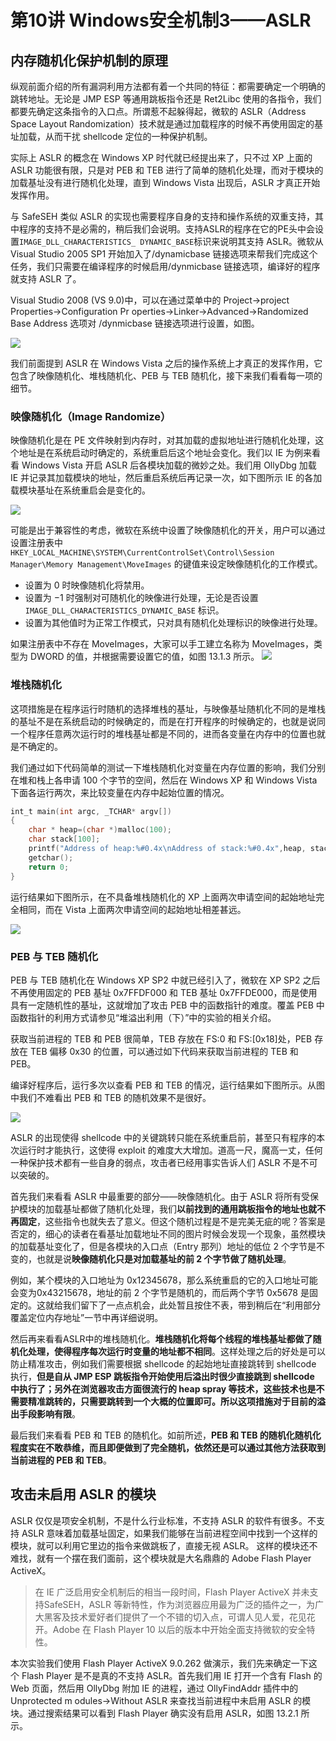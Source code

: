 # 第10讲 Windows安全机制3——ASLR

## 内存随机化保护机制的原理 

纵观前面介绍的所有漏洞利用方法都有着一个共同的特征：都需要确定一个明确的跳转地址。无论是 JMP ESP 等通用跳板指令还是 Ret2Libc 使用的各指令，我们都要先确定这条指令的入口点。所谓惹不起躲得起，微软的 ASLR（Address Space Layout Randomization）技术就是通过加载程序的时候不再使用固定的基址加载，从而干扰 shellcode 定位的一种保护机制。

实际上 ASLR 的概念在 Windows XP 时代就已经提出来了，只不过 XP 上面的 ASLR 功能很有限，只是对 PEB 和 TEB 进行了简单的随机化处理，而对于模块的加载基址没有进行随机化处理，直到 Windows Vista 出现后，ASLR 才真正开始发挥作用。

与 SafeSEH 类似 ASLR 的实现也需要程序自身的支持和操作系统的双重支持，其中程序的支持不是必需的，稍后我们会说明。支持ASLR的程序在它的PE头中会设置```IMAGE_DLL_CHARACTERISTICS_ DYNAMIC_BASE```标识来说明其支持 ASLR。微软从 Visual Studio 2005 SP1 开始加入了/dynamicbase 链接选项来帮我们完成这个任务，我们只需要在编译程序的时候启用/dynmicbase 链接选项，编译好的程序就支持 ASLR 了。

Visual Studio 2008 (VS 9.0)中，可以在通过菜单中的 Project→project Properties→Configuration Pr operties→Linker→Advanced→Randomized Base Address 选项对 /dynmicbase 链接选项进行设置，如图。

<img src="images/10/程序基址随机化链接选项.png">

我们前面提到 ASLR 在 Windows Vista 之后的操作系统上才真正的发挥作用，它包含了映像随机化、堆栈随机化、PEB 与 TEB 随机化，接下来我们看看每一项的细节。

### 映像随机化（Image Randomize）
映像随机化是在 PE 文件映射到内存时，对其加载的虚拟地址进行随机化处理，这个地址是在系统启动时确定的，系统重启后这个地址会变化。我们以 IE 为例来看看 Windows Vista 开启 ASLR 后各模块加载的微妙之处。我们用 OllyDbg 加载 IE 并记录其加载模块的地址，然后重启系统后再记录一次，如下图所示 IE 的各加载模块基址在系统重启会是变化的。

<img src="images/10/系统重启后模块的加载基址会变化.png">

可能是出于兼容性的考虑，微软在系统中设置了映像随机化的开关，用户可以通过设置注册表中 ```HKEY_LOCAL_MACHINE\SYSTEM\CurrentControlSet\Control\Session Manager\Memory Management\MoveImages``` 的键值来设定映像随机化的工作模式。
- 设置为 0 时映像随机化将禁用。
- 设置为 −1 时强制对可随机化的映像进行处理，无论是否设置 ```IMAGE_DLL_CHARACTERISTICS_DYNAMIC_BASE``` 标识。
- 设置为其他值时为正常工作模式，只对具有随机化处理标识的映像进行处理。

如果注册表中不存在 MoveImages，大家可以手工建立名称为 MoveImages，类型为 DWORD 的值，并根据需要设置它的值，如图 13.1.3 所示。
<img src="images/10/设置ASLR工作模式.png">


### 堆栈随机化

这项措施是在程序运行时随机的选择堆栈的基址，与映像基址随机化不同的是堆栈的基址不是在系统启动的时候确定的，而是在打开程序的时候确定的，也就是说同一个程序任意两次运行时的堆栈基址都是不同的，进而各变量在内存中的位置也就是不确定的。

我们通过如下代码简单的测试一下堆栈随机化对变量在内存位置的影响，我们分别在堆和栈上各申请 100 个字节的空间，然后在 Windows XP 和 Windows Vista 下面各运行两次，来比较变量在内存中起始位置的情况。

```c
int_t main(int argc, _TCHAR* argv[])
{
    char * heap=(char *)malloc(100);
    char stack[100];
    printf("Address of heap:%#0.4x\nAddress of stack:%#0.4x",heap, stack);
    getchar();
    return 0;
} 
```
运行结果如下图所示，在不具备堆栈随机化的 XP 上面两次申请空间的起始地址完全相同，而在 Vista 上面两次申请空间的起始地址相差甚远。

<img src="images/10/windowsxp和vista下堆栈随机化对比.png">

### PEB 与 TEB 随机化
PEB 与 TEB 随机化在 Windows XP SP2 中就已经引入了，微软在 XP SP2 之后不再使用固定的 PEB 基址 0x7FFDF000 和 TEB 基址 0x7FFDE000，而是使用具有一定随机性的基址，这就增加了攻击 PEB 中的函数指针的难度。覆盖 PEB 中函数指针的利用方式请参见“堆溢出利用（下）”中的实验的相关介绍。

获取当前进程的 TEB 和 PEB 很简单，TEB 存放在 FS:0 和 FS:[0x18]处，PEB 存放在 TEB 偏移 0x30 的位置，可以通过如下代码来获取当前进程的 TEB 和 PEB。

编译好程序后，运行多次以查看 PEB 和 TEB 的情况，运行结果如下图所示。从图中我们不难看出 PEB 和 TEB 的随机效果不是很好。

<img src="images/10/peb和teb随机化结果.png">

ASLR 的出现使得 shellcode 中的关键跳转只能在系统重启前，甚至只有程序的本次运行时才能执行，这使得 exploit 的难度大大增加。道高一尺，魔高一丈，任何一种保护技术都有一些自身的弱点，攻击者已经用事实告诉人们 ASLR 不是不可以突破的。

首先我们来看看 ASLR 中最重要的部分——映像随机化。由于 ASLR 将所有受保护模块的加载基址都做了随机化处理，我们**以前找到的通用跳板指令的地址也就不再固定**，这些指令也就失去了意义。但这个随机过程是不是完美无疵的呢？答案是否定的，细心的读者在看基址加载地址不同的图片时候会发现一个现象，虽然模块的加载基址变化了，但是各模块的入口点（Entry 那列）地址的低位 2 个字节是不变的，也就是说**映像随机化只是对加载基址的前 2 个字节做了随机处理**。

例如，某个模块的入口地址为 0x12345678，那么系统重启的它的入口地址可能会变为0x43215678，地址的前 2 个字节是随机的，而后两个字节 0x5678 是固定的。这就给我们留下了一点点机会，此处暂且按住不表，带到稍后在“利用部分覆盖定位内存地址”一节中再详细说明。

然后再来看看ASLR中的堆栈随机化。**堆栈随机化将每个线程的堆栈基址都做了随机化处理，使得程序每次运行时变量的地址都不相同**。这样处理之后的好处是可以防止精准攻击，例如我们需要根据 shellcode 的起始地址直接跳转到 shellcode 执行，**但是自从 JMP ESP 跳板指令开始使用后溢出时很少直接跳到 shellcode 中执行了；另外在浏览器攻击方面很流行的 heap spray 等技术，这些技术也是不需要精准跳转的，只需要跳转到一个大概的位置即可。所以这项措施对于目前的溢出手段影响有限**。

最后我们来看看 PEB 和 TEB 的随机化。如前所述，**PEB 和 TEB 的随机化随机化程度实在不敢恭维，而且即便做到了完全随机，依然还是可以通过其他方法获取到当前进程的 PEB 和 TEB**。

## 攻击未启用 ASLR 的模块 

ASLR 仅仅是项安全机制，不是什么行业标准，不支持 ASLR 的软件有很多。不支持 ASLR 意味着加载基址固定，如果我们能够在当前进程空间中找到一个这样的模块，就可以利用它里边的指令来做跳板了，直接无视 ASLR。
这样的模块还不难找，就有一个摆在我们面前，这个模块就是大名鼎鼎的 Adobe Flash Player ActiveX。

>在 IE 广泛启用安全机制后的相当一段时间，Flash Player ActiveX 并未支持SafeSEH，ASLR 等新特性，作为浏览器应用最为广泛的插件之一，为广大黑客及技术爱好者们提供了一个不错的切入点，可谓人见人爱，花见花开。Adobe 在 Flash Player 10 以后的版本中开始全面支持微软的安全特性。

本次实验我们使用 Flash Player ActiveX 9.0.262 做演示，我们先来确定一下这个 Flash Player 是不是真的不支持 ASLR。首先我们用 IE 打开一个含有 Flash 的 Web 页面，然后用 OllyDbg 附加 IE 的进程，通过 OllyFindAddr 插件中的 Unprotected m odules->Without ASLR 来查找当前进程中未启用 ASLR 的模块。通过搜索结果可以看到 Flash Player 确实没有启用 ASLR，如图 13.2.1 所示。
